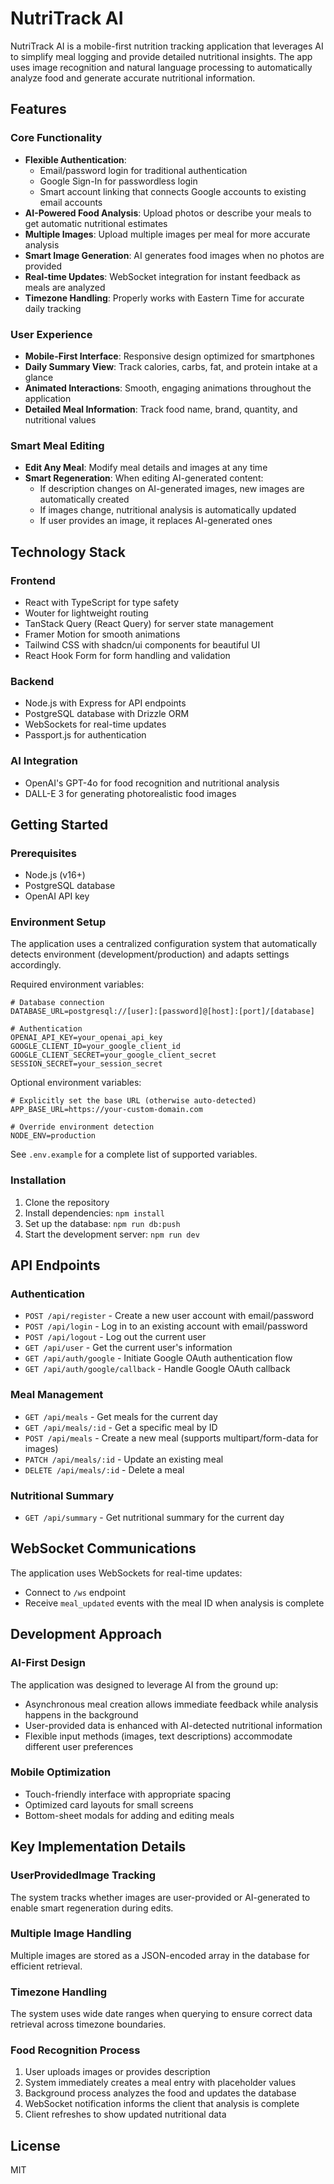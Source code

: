# NutriTrack AI

NutriTrack AI is a mobile-first nutrition tracking application that leverages AI to simplify meal logging and provide detailed nutritional insights. The app uses image recognition and natural language processing to automatically analyze food and generate accurate nutritional information.

## Features

### Core Functionality
- **Flexible Authentication**: 
  - Email/password login for traditional authentication
  - Google Sign-In for passwordless login
  - Smart account linking that connects Google accounts to existing email accounts
- **AI-Powered Food Analysis**: Upload photos or describe your meals to get automatic nutritional estimates
- **Multiple Images**: Upload multiple images per meal for more accurate analysis
- **Smart Image Generation**: AI generates food images when no photos are provided
- **Real-time Updates**: WebSocket integration for instant feedback as meals are analyzed
- **Timezone Handling**: Properly works with Eastern Time for accurate daily tracking

### User Experience
- **Mobile-First Interface**: Responsive design optimized for smartphones
- **Daily Summary View**: Track calories, carbs, fat, and protein intake at a glance
- **Animated Interactions**: Smooth, engaging animations throughout the application
- **Detailed Meal Information**: Track food name, brand, quantity, and nutritional values

### Smart Meal Editing
- **Edit Any Meal**: Modify meal details and images at any time
- **Smart Regeneration**: When editing AI-generated content:
  - If description changes on AI-generated images, new images are automatically created
  - If images change, nutritional analysis is automatically updated
  - If user provides an image, it replaces AI-generated ones

## Technology Stack

### Frontend
- React with TypeScript for type safety
- Wouter for lightweight routing
- TanStack Query (React Query) for server state management
- Framer Motion for smooth animations
- Tailwind CSS with shadcn/ui components for beautiful UI
- React Hook Form for form handling and validation

### Backend
- Node.js with Express for API endpoints
- PostgreSQL database with Drizzle ORM
- WebSockets for real-time updates
- Passport.js for authentication

### AI Integration
- OpenAI's GPT-4o for food recognition and nutritional analysis
- DALL-E 3 for generating photorealistic food images

## Getting Started

### Prerequisites
- Node.js (v16+)
- PostgreSQL database
- OpenAI API key

### Environment Setup
The application uses a centralized configuration system that automatically detects environment (development/production) and adapts settings accordingly.

Required environment variables:
```
# Database connection
DATABASE_URL=postgresql://[user]:[password]@[host]:[port]/[database]

# Authentication
OPENAI_API_KEY=your_openai_api_key
GOOGLE_CLIENT_ID=your_google_client_id
GOOGLE_CLIENT_SECRET=your_google_client_secret
SESSION_SECRET=your_session_secret
```

Optional environment variables:
```
# Explicitly set the base URL (otherwise auto-detected)
APP_BASE_URL=https://your-custom-domain.com

# Override environment detection
NODE_ENV=production
```

See `.env.example` for a complete list of supported variables.

### Installation
1. Clone the repository
2. Install dependencies: `npm install`
3. Set up the database: `npm run db:push`
4. Start the development server: `npm run dev`

## API Endpoints

### Authentication
- `POST /api/register` - Create a new user account with email/password
- `POST /api/login` - Log in to an existing account with email/password
- `POST /api/logout` - Log out the current user
- `GET /api/user` - Get the current user's information
- `GET /api/auth/google` - Initiate Google OAuth authentication flow
- `GET /api/auth/google/callback` - Handle Google OAuth callback

### Meal Management
- `GET /api/meals` - Get meals for the current day
- `GET /api/meals/:id` - Get a specific meal by ID
- `POST /api/meals` - Create a new meal (supports multipart/form-data for images)
- `PATCH /api/meals/:id` - Update an existing meal
- `DELETE /api/meals/:id` - Delete a meal

### Nutritional Summary
- `GET /api/summary` - Get nutritional summary for the current day

## WebSocket Communications

The application uses WebSockets for real-time updates:
- Connect to `/ws` endpoint
- Receive `meal_updated` events with the meal ID when analysis is complete

## Development Approach

### AI-First Design
The application was designed to leverage AI from the ground up:
- Asynchronous meal creation allows immediate feedback while analysis happens in the background
- User-provided data is enhanced with AI-detected nutritional information
- Flexible input methods (images, text descriptions) accommodate different user preferences

### Mobile Optimization
- Touch-friendly interface with appropriate spacing
- Optimized card layouts for small screens
- Bottom-sheet modals for adding and editing meals

## Key Implementation Details

### UserProvidedImage Tracking
The system tracks whether images are user-provided or AI-generated to enable smart regeneration during edits.

### Multiple Image Handling
Multiple images are stored as a JSON-encoded array in the database for efficient retrieval.

### Timezone Handling
The system uses wide date ranges when querying to ensure correct data retrieval across timezone boundaries.

### Food Recognition Process
1. User uploads images or provides description
2. System immediately creates a meal entry with placeholder values
3. Background process analyzes the food and updates the database
4. WebSocket notification informs the client that analysis is complete
5. Client refreshes to show updated nutritional data

## License
MIT